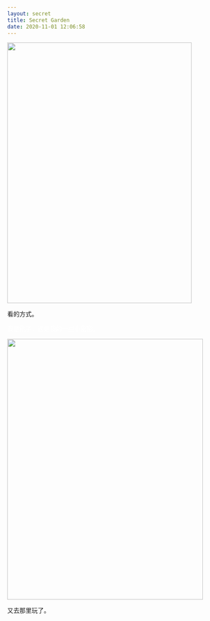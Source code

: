 ```yaml
---
layout: secret
title: Secret Garden
date: 2020-11-01 12:06:58
---
```


<p>
	<a href="https://imgchr.com/i/BwF4bT"><img src="https://s1.ax1x.com/2020/11/01/BwF4bT.gif" alt="" border="0" width="424" height="600" title="" align="" /></a> 
</p>
<p>
	看的方式。
</p>
<p>
	<span style="color:#FFFFFF;">我是桃子，这是我的一些小秘密。</span> 
</p>

<p>
	<a href="https://imgchr.com/i/BwkVqf"><img src="https://s1.ax1x.com/2020/11/01/BwkVqf.jpg" alt="" border="0" width="450" height="600" title="" align="" /></a>
</p>
<p>
	又去那里玩了。
</p>
